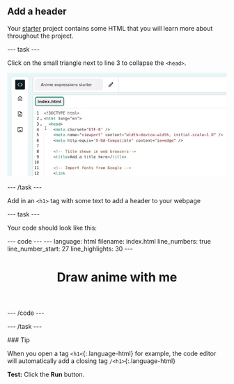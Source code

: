 <h2 class="c-project-heading--task">Add a header</h2>

Your [starter](https://staging-editor.raspberrypi.org/en/projects/anime-expressions-starter-simplified) project contains some HTML that you will learn more about throughout the project. <!--Starter Project linked for testing purposes only-->

--- task ---

Click on the small triangle next to line 3 to collapse the `<head>`.

![alt=""](images/step_2_collapse.gif)

--- /task ---

Add in an `<h1>` tag with some text to add a header to your webpage

--- task ---

Your code should look like this:

<div class="c-project-code">
--- code ---
---
language: html
filename: index.html
line_numbers: true
line_number_start: 27
line_highlights: 30
---
  <body>
    <!-- The page header code goes here -->
    <header>
      <h1>Draw anime with me</h1>
    </header>
--- /code ---
</div>

--- /task ---

<div class="c-project-callout c-project-callout--tip">
### Tip

When you open a tag `<h1<`{:.language-html} for example, the code editor will automatically add a closing tag `/<h1>`{:.language-html} 

</div>

**Test:** Click the **Run** button. 